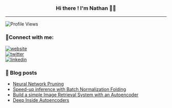 

<h3 align="center">Hi there ! I'm Nathan 👋🏻</h3>

---

![Profile Views](https://komarev.com/ghpvc/?username=nathanhubens&style=flat-square&color=313131&label=views&labelColor=313131)

### 👫Connect with me:


[![website](https://img.shields.io/badge/-@website-313131?style=flat-square&labelColor=313131&logo=safari&logoColor=white&color=313131)](https://nathanhubens.github.io)  
[![twitter](https://img.shields.io/badge/-@HubensN-313131?style=flat-square&labelColor=313131&logo=twitter&logoColor=white&color=313131)](https://twitter.com/HubensN)  
[![linkedin](https://img.shields.io/badge/-@HubensN-313131?style=flat-square&labelColor=313131&logo=LinkedIn&logoColor=white&color=313131)](https://www.linkedin.com/in/nathan-hubens/) 


### 📓 Blog posts
<!-- BLOG-POST-LIST:START -->
- [Neural Network Pruning](https://nathanhubens.github.io/posts/deep%20learning/2020/05/22/pruning.html)
- [Speed-up inference with Batch Normalization Folding](https://nathanhubens.github.io/posts/deep%20learning/2020/04/20/BN.html)
- [Build a simple Image Retrieval System with an Autoencoder](https://nathanhubens.github.io/posts/deep%20learning/2018/08/24/image-retrieval.html)
- [Deep Inside Autoencoders](https://nathanhubens.github.io/posts/deep%20learning/2018/02/25/deep-inside-autoencoders.html)
<!-- BLOG-POST-LIST:END -->

